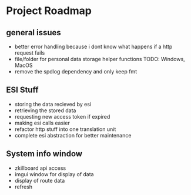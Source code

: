 # Project Roadmap
## general issues
- better error handling because i dont know what happens if a http request fails
- file/folder for personal data storage helper functions TODO: Windows, MacOS
- remove the spdlog dependency and only keep fmt

##  ESI Stuff
- storing the data recieved by esi
- retrieving the stored data
- requesting new access token if expired
- making esi calls easier
- refactor http stuff into one translation unit
- complete esi abstraction for better maintenance

## System info window
- zkillboard api access
- imgui window for display of data
- display of route data
- refresh

